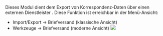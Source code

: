 Dieses Modul dient dem Export von Korrespondenz-Daten über einen externen Dienstleister . Diese Funktion ist erreichbar in der Menü-Ansicht: 

 - Import/Export → Briefversand (klassische Ansicht)
 - Werkzeuge → Briefversand (moderne Ansicht)
 ![](http://xpecto.github.io/docs/img/E-Brief/E-Brief_Menue_Modern.png)

